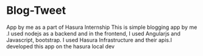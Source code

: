 # Blog-Tweet
App by me as a part of Hasura Internship
This is simple blogging app by me .I used nodejs as a backend and in the frontend, I used Angularjs and Javascript, bootstrap.
I used Hasura Infrastructure and their apis.I developed this app on the hasura local dev
